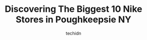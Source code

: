 ---
layout: ampstory
image: https://i0.wp.com/www.depkes.org/wp-content/uploads/2023/06/nike-0-in-poughkeepsie-ny-1685967500.jpeg?resize=640,853
author: techidn
featured: false
description: Discover the impressive array of Nike options in Poughkeepsie NY, where you can find 10 of the largest Nike establishments in the area. From renowned classics to hidden gems, Poughkeepsie NY
title: Discovering The Biggest 10 Nike Stores in Poughkeepsie NY
cover:
   title: Discovering The Biggest 10 Nike Stores in Poughkeepsie NY
   subtitle: Rickpate
   background: https://www.depkes.org/wp-content/uploads/2023/06/nike-0-in-poughkeepsie-ny-1685967500.jpeg

pages: 
 - layout: thirds
   top: <h1>#1 Macys</h1>
   bottom: "<p>I wish they had more athletic brands. It was hard finding good stuff sized large. Plenty of mens small. I was happy to see theres a section for toys. The last vestige o</p>"
   background: https://www.depkes.org/wp-content/uploads/2023/06/nike-1-in-poughkeepsie-ny-1685967501.jpeg
   backgroundblur: true
 - layout: thirds
   top: <h1>#2 Nike Factory Store - Deer Park</h1>
   bottom: "<p>102 The Arches Cir #102, Deer Park, NY 11729, United States</p>"
   background: https://www.depkes.org/wp-content/uploads/2023/06/nike-2-in-poughkeepsie-ny-1685967501.jpeg
   cta:
      link: https://www.depkes.org/blog/discovering-the-biggest-10-nike-stores-in-poughkeepsie-ny/
      text: Discovering The Biggest 10 Nike Stores in Poughkeepsie NY
 - layout: thirds
   top: <h1>#3 Nike Factory Store</h1>
   bottom: "<p>1520 Tanger Mall Dr Suite 1520, Riverhead, NY 11901, United States</p>"
   background: https://www.depkes.org/wp-content/uploads/2023/06/nike-3-in-poughkeepsie-ny-1685967502.jpeg
   cta:
      link: https://www.depkes.org/blog/discovering-the-biggest-10-nike-stores-in-poughkeepsie-ny/
      text: Discovering The Biggest 10 Nike Stores in Poughkeepsie NY
 - layout: thirds
   top: <h1>#4 T.J. Maxx & HomeGoods</h1>
   bottom: "<p>2600 South Rd, Poughkeepsie, NY 12601, United States</p>"
   background: https://images.unsplash.com/photo-1536745287225-21d689278fd1?ixlib=rb-4.0.3&ixid=MnwxMjA3fDB8MHxwaG90by1wYWdlfHx8fGVufDB8fHx8&auto=format&fit=crop&w=640&h=853&q=80
   cta:
      link: https://www.depkes.org/blog/discovering-the-biggest-10-nike-stores-in-poughkeepsie-ny/
      text: Discovering The Biggest 10 Nike Stores in Poughkeepsie NY
 - layout: thirds
   top: <h1>#5 Marshalls</h1>
   bottom: "<p>2600 South Rd, Poughkeepsie, NY 12601, United States</p>"
   background: https://images.unsplash.com/photo-1564951434112-64d74cc2a2d7?ixlib=rb-4.0.3&ixid=MnwxMjA3fDB8MHxwaG90by1wYWdlfHx8fGVufDB8fHx8&auto=format&fit=crop&w=640&h=853&q=80
   cta:
      link: https://www.depkes.org/blog/discovering-the-biggest-10-nike-stores-in-poughkeepsie-ny/
      text: Discovering The Biggest 10 Nike Stores in Poughkeepsie NY
 - layout: thirds
   top: <h1>#6 Nike Factory Store</h1>
   bottom: "<p>15 Richmond Terrace Suite 300, Staten Island, NY 10301, United States</p>"
   background: https://images.unsplash.com/photo-1618556658017-fd9c732d1360?ixlib=rb-4.0.3&ixid=MnwxMjA3fDB8MHxwaG90by1wYWdlfHx8fGVufDB8fHx8&auto=format&fit=crop&w=640&h=853&q=80
   cta:
      link: https://www.depkes.org/blog/discovering-the-biggest-10-nike-stores-in-poughkeepsie-ny/
      text: Discovering The Biggest 10 Nike Stores in Poughkeepsie NY
 - layout: thirds
   top: <h1>#7 DICKS Sporting Goods</h1>
   bottom: "<p>2001 South Rd, Poughkeepsie, NY 12601, United States</p>"
   background: https://images.unsplash.com/photo-1574169208507-84376144848b?ixlib=rb-4.0.3&ixid=MnwxMjA3fDB8MHxwaG90by1wYWdlfHx8fGVufDB8fHx8&auto=format&fit=crop&w=640&h=853&q=80
   cta:
      link: https://www.depkes.org/blog/discovering-the-biggest-10-nike-stores-in-poughkeepsie-ny/
      text: Discovering The Biggest 10 Nike Stores in Poughkeepsie NY
 - layout: thirds
   middle: Continue reading...
   background: https://images.unsplash.com/photo-1547366785-564103df7e13?ixlib=rb-4.0.3&ixid=MnwxMjA3fDB8MHxwaG90by1wYWdlfHx8fGVufDB8fHx8&auto=format&fit=crop&w=640&h=853&q=80
   cta:
      link: https://www.depkes.org/blog/discovering-the-biggest-10-nike-stores-in-poughkeepsie-ny/
      text: Discovering The Biggest 10 Nike Stores in Poughkeepsie NY
      
---